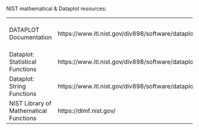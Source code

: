 
NIST mathematical & Dataplot resources:

<table style="width:100%">
  <tr>
    <td>DATAPLOT Documentation</td>
    <td>https://www.itl.nist.gov/div898/software/dataplot/document.htm</td>
    <td> NIST/SEMATECH e-Handbook of Statistical Methods</td>
    <td>https://www.itl.nist.gov/div898/handbook/</td>
  </tr>
  <tr>
    <td>Dataplot: Statistical Functions</td>
    <td>https://www.itl.nist.gov/div898/software/dataplot/refman2/ch2/homepage.htm</td>
    <td>Probability Functions</td>
    <td>https://www.itl.nist.gov/div898/software/dataplot/refman2/ch8/intro.pdf</td>
  </tr>
  <tr>
    <td>Dataplot: String Functions</td>
    <td>https://www.itl.nist.gov/div898/software/dataplot/refman2/ch9/homepage.htm</td>
    <td>Dataplot: IO</td>
    <td>https://www.itl.nist.gov/div898/software/dataplot/refman2/ch8/intro.pdf</td>
  </tr>
  <tr>
    <td>NIST Library of Mathematical Functions</td>
    <td>https://dlmf.nist.gov/</td>
    <td>Tabulated Designs</td>
    <td>https://www.itl.nist.gov/div898/software/dataplot/designs.htm</td>
  </tr>
</table>
